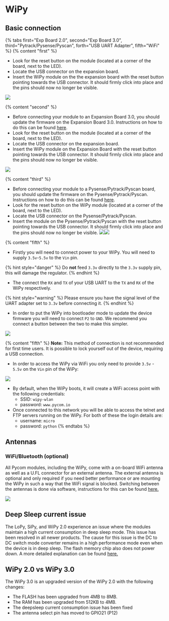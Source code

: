# WiPy

## Basic connection


{% tabs first="Exp Board 2.0", second="Exp Board 3.0", third="Pytrack/Pysense/Pyscan", forth="USB UART Adapter", fifth="WiFi" %}
{% content "first" %}
* Look for the reset button on the module \(located at a corner of the board, next to the LED\).
* Locate the USB connector on the expansion board.
* Insert the WiPy module on the the expansion board with the reset button pointing towards the USB connector. It should firmly click into place and the pins should now no longer be visible.

![](../../.gitbook/assets/expansion_board_2_wipy.png)

{% content "second" %}
* Before connecting your module to an Expansion Board 3.0, you should update the firmware on the Expansion Board 3.0. Instructions on how to do this can be found [here](../../pytrackpysense/installation/firmware.md).
* Look for the reset button on the module \(located at a corner of the board, next to the LED\).
* Locate the USB connector on the expansion board.
* Insert the WiPy module on the Expansion Board with the reset button pointing towards the USB connector. It should firmly click into place and the pins should now no longer be visible.

![](../../.gitbook/assets/expansion_board_3_wipy.png)

{% content "third" %}
* Before connecting your module to a Pysense/Pytrack/Pyscan board, you should update the firmware on the Pysense/Pytrack/Pyscan. Instructions on how to do this can be found [here](../../pytrackpysense/installation/firmware.md).
* Look for the reset button on the WiPy module \(located at a corner of the board, next to the LED\).
* Locate the USB connector on the Pysense/Pytrack/Pyscan.
* Insert the module on the Pysense/Pytrack/Pyscan with the reset button pointing towards the USB connector. It should firmly click into place and the pins should now no longer be visible. ![](https://blobscdn.gitbook.com/v0/b/gitbook-28427.appspot.com/o/assets%2F-LIfiUlGe6_zTmmvcuEa%2F-LKMXk1KQvBgjpw04I3u%2F-LIqfutE_BZ6gjVdmiv0%2FPysense_WiPy.png?generation=1534772071067482&alt=media)![](https://blobscdn.gitbook.com/v0/b/gitbook-28427.appspot.com/o/assets%2F-LIfiUlGe6_zTmmvcuEa%2F-LKMXk1KQvBgjpw04I3u%2F-LIqfvoSjvxTIwgw2MSg%2FPytrack_WiPy.png?generation=1534772075484372&alt=media)


{% content "fifth" %}
* Firstly you will need to connect power to your WiPy. You will need to supply `3.5v`-`5.5v` to the `Vin` pin.

{% hint style="danger" %}
Do **not** feed `3.3v` directly to the `3.3v` supply pin, this will damage the regulator.
{% endhint %}

* The connect the `RX` and `TX` of your USB UART to the `TX` and `RX` of the WiPy respectively.

{% hint style="warning" %}
Please ensure you have the signal level of the UART adapter set to `3.3v` before connecting it.
{% endhint %}

* In order to put the WiPy into bootloader mode to update the device firmware you will need to connect `P2` to `GND`. We recommend you connect a button between the two to make this simpler.

![](../../.gitbook/assets/uart_wipy.png)


{% content "fifth" %}
**Note:** This method of connection is not recommended for first time users. It is possible to lock yourself out of the device, requiring a USB connection.

* In order to access the WiPy via WiFi you only need to provide `3.5v` - `5.5v` on the `Vin` pin of the WiPy:

![](../../.gitbook/assets/bare_wipy.png)

* By default, when the WiPy boots, it will create a WiFi access point with the following credentials:
  * SSID: `wipy-wlan`
  * password: `www.pycom.io`
* Once connected to this network you will be able to access the telnet and FTP servers running on the WiPy. For both of these the login details are:
  * username: `micro`
  * password: `python`
{% endtabs %}

## Antennas

### WiFi/Bluetooth \(optional\)

All Pycom modules, including the WiPy, come with a on-board WiFi antenna as well as a U.FL connector for an external antenna. The external antenna is optional and only required if you need better performance or are mounting the WiPy in such a way that the WiFi signal is blocked. Switching between the antennas is done via software, instructions for this can be found [here.](../../firmwareapi/pycom/network/wlan.md)

![](../../.gitbook/assets/wifi_pigtail_ant_wipy.png)

## Deep Sleep current issue

The LoPy, SiPy, and WiPy 2.0 experience an issue where the modules maintain a high current consumption in deep sleep mode. This issue has been resolved in all newer products. The cause for this issue is the DC to DC switch mode converter remains in a high performance mode even when the device is in deep sleep. The flash memory chip also does not power down. A more detailed explanation can be found [here.](https://forum.pycom.io/topic/1022/root-causes-of-high-deep-sleep-current)

## WiPy 2.0 vs WiPy 3.0

The WiPy 3.0 is an upgraded version of the WiPy 2.0 with the following changes:

* The FLASH has been upgraded from 4MB to 8MB.
* The RAM has been upgraded from 512KB to 4MB.
* The deepsleep current consumption issue has been fixed
* The antenna select pin has moved to GPIO21 \(P12\)

